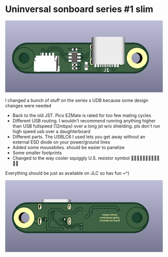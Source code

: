 # Uninversal sonboard series #1 slim

![top](pictures/top.png)

I changed a bunch of stuff on the series s UDB because some design changes were needed
- Back to the old JST. Pico EZMate is rated for too few mating cycles
- Different USB routing. I wouldn't recommend running anything higher than USB fullspeed (12mbps) over a long jst w/o shielding. pls don't run high speed usb over a daughterboard
- Different parts. The USBLC6 I used lets you get away without an external ESD diode on your power/ground lines
- Added some mousebites. should be easier to panelize 
- Some smaller footprints
- Changed to the way cooler squiggly U.S. resistor symbol 🦅🇺🇸🦅🇺🇸🦅🇺🇸🦅🇺🇸

Everything should be just as available on JLC so hav fun =^)

![bottom](pictures/bottom.png)
